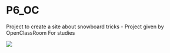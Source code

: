 # P6_OC
Project to create a site about snowboard tricks - Project given by OpenClassRoom For studies

<a href="https://codeclimate.com/github/AureleSarrail/P6_OC/maintainability"><img src="https://api.codeclimate.com/v1/badges/c89822e8ecac47110a8a/maintainability" /></a>
